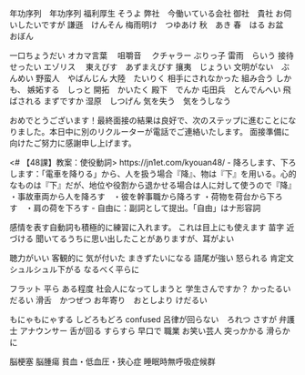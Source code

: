 年功序列　年功序列
福利厚生
そうよ
弊社　今働いている会社
御社　貴社
お伺いしたいですが
謙遜　けんそん
梅雨明け　つゆあけ
秋　あき
春　はる
お盆　おぼん

一口ちょうだい
オカマ言葉　
咀嚼音　
クチャラー
ぶりっ子
雷雨　らいう
接待　せったい
エゾリス　
東えびす　あずまえびす
攘夷　じょうい
文明がない　ぶんめい
野蛮人　やばんじん
大陸　たいりく
相手にされなかった
組み合う
しかも、
嫉妬する　しっと
開拓　かいたく
殿下　でんか
屯田兵　とんでんへい
飛ばされる
まずですか
湿原　しつげん
気を失う　気をうしなう

おめでとうございます！最終面接の結果は良好で、次のステップに進むことになりました。本日中に別のリクルーターが電話でご連絡いたします。
面接準備に向けたご努力に感謝申し上げます。

<Start>
<# 【48課】教案：使役動詞>
https://jn1et.com/kyouan48/
- 降ろします、下ろします：「電車を降りる」から、人を扱う場合『降』、物は『下』を用いる。心的なものは『下』だが、地位や役割から退かせる場合は人に対して使うので『降』  
    ・事故車両から人を降ろす　・彼を幹事職から降ろす  
    ・荷物を荷台から下ろす　・肩の荷を下ろす
- 自由に：副詞として提出。「自由」はナ形容詞

感情を表す自動詞も積極的に練習に入れます。
これは目上にも使えます
苗字
近づける
聞いてるうちに思い出したことがありますが、耳がよい

聴力がいい
客観的に
気が付いた
まきずたいになる
語尾が強い
怒られる
肯定文
シュルシュル下がる
なるべく平らに

フラット
平ら
ある程度
社会人になってしまうと
学生さんですか？
かったるい
だるい
滑舌　かつぜつ
お年寄り　おとしより
けだるい

もにゃもにゃする
しどろもどろ confused
呂律が回らない　ろれつ
さすが
弁護士
アナウンサー
舌が回る
すらすら
早口で
職業
お笑い芸人
突っかかる
滑らかに

脳梗塞
脳腫瘍
貧血・低血圧・狭心症
睡眠時無呼吸症候群